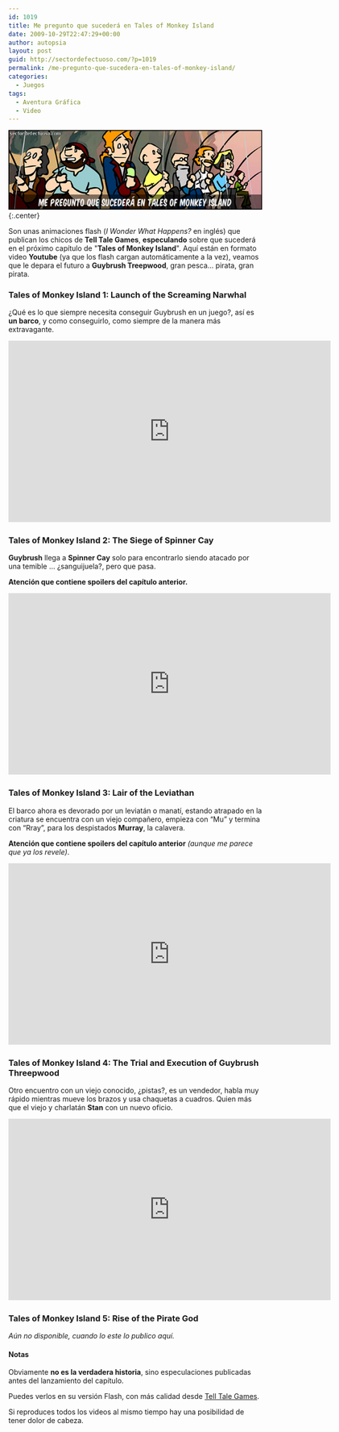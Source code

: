 ```yaml
---
id: 1019
title: Me pregunto que sucederá en Tales of Monkey Island
date: 2009-10-29T22:47:29+00:00
author: autopsia
layout: post
guid: http://sectordefectuoso.com/?p=1019
permalink: /me-pregunto-que-sucedera-en-tales-of-monkey-island/
categories:
  - Juegos
tags:
  - Aventura Gráfica
  - Video
---
```

![Me pregunto que pasará en Tales of Monkey Island](/assets/images/2009/10/tomi.jpg){:.center}

Son unas animaciones flash (_I Wonder What Happens?_ en inglés) que publican los chicos de **Tell Tale Games**, **especulando** sobre que sucederá en el próximo capítulo de "**Tales of Monkey Island**". Aquí están en formato video **Youtube** (ya que los flash cargan automáticamente a la vez), veamos que le depara el futuro a **Guybrush Treepwood**, gran pesca... pirata, gran pirata.

<!--more-->

### Tales of Monkey Island 1: Launch of the Screaming Narwhal

¿Qué es lo que siempre necesita conseguir Guybrush en un juego?, así es **un barco**, y como conseguirlo, como siempre de la manera más extravagante.

<iframe width="640" height="360" src="https://www.youtube.com/embed/80zxVuxAVL8" frameborder="0" allowfullscreen></iframe>

### Tales of Monkey Island 2: The Siege of Spinner Cay

**Guybrush** llega a **Spinner Cay** solo para encontrarlo siendo atacado por una temible &#8230; ¿sanguijuela?, pero que pasa.

**Atención que contiene spoilers del capítulo anterior.**

<iframe width="640" height="360" src="https://www.youtube.com/embed/-zTQgKuIYd4" frameborder="0" allowfullscreen></iframe>


### Tales of Monkey Island 3: Lair of the Leviathan

El barco ahora es devorado por un leviatán o manatí, estando atrapado en la criatura se encuentra con un viejo compañero, empieza con &#8220;Mu&#8221; y termina con &#8220;Rray&#8221;, para los despistados **Murray**, la calavera.

**Atención que contiene spoilers del capítulo anterior** _(aunque me parece que ya los revele)_.

<iframe width="640" height="360" src="https://www.youtube.com/embed/ZIQaQ1qXkb8" frameborder="0" allowfullscreen></iframe>

### Tales of Monkey Island 4: The Trial and Execution of Guybrush Threepwood

Otro encuentro con un viejo conocido, ¿pistas?, es un vendedor, habla muy rápido mientras mueve los brazos y usa chaquetas a cuadros. Quien más que el viejo y charlatán **Stan** con un nuevo oficio.

<iframe width="640" height="360" src="https://www.youtube.com/embed/GXuwtS4j7pI" frameborder="0" allowfullscreen></iframe>

### Tales of Monkey Island 5: Rise of the Pirate God

_Aún no disponible, cuando lo este lo publico aquí._

#### Notas

Obviamente **no es la verdadera historia**, sino especulaciones publicadas antes del lanzamiento del capítulo.

Puedes verlos en su versión Flash, con más calidad desde [Tell Tale Games](http://www.telltalegames.com/monkeyisland/episodes).

Si reproduces todos los videos al mismo tiempo hay una posibilidad de tener dolor de cabeza.
